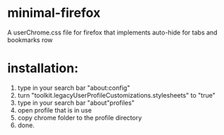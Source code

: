 # minimal-firefox

A userChrome.css file for firefox that implements auto-hide for tabs and bookmarks row


# installation:

1. type in your search bar "about:config"
2. turn "toolkit.legacyUserProfileCustomizations.stylesheets" to "true"
3. type in your search bar "about"profiles"
4. open profile that is in use
5. copy chrome folder to the profile directory
6. done.  

